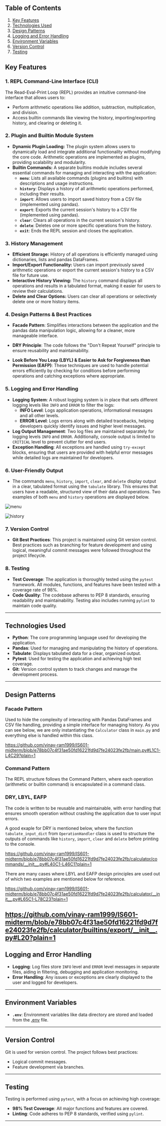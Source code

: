 ## Table of Contents
1. [Key Features](#key-features)
2. [Technologies Used](#technologies-used)
3. [Design Patterns](#design-patterns)
4. [Logging and Error Handling](#logging-and-error-handling)
5. [Environment Variables](#environment-variables)
6. [Version Control](#version-control)
7. [Testing](#testing)

## Key Features

### 1. REPL Command-Line Interface (CLI)
The Read-Eval-Print Loop (REPL) provides an intuitive command-line interface that allows users to:
- Perform arithmetic operations like addition, subtraction, multiplication, and division.
- Access builtin commands like viewing the history, importing/exporting history, and clearing or deleting it.

### 2. Plugin and Builtin Module System
- **Dynamic Plugin Loading:** The plugin system allows users to dynamically load and integrate additional functionality without modifying the core code. Arithmetic operations are implemented as plugins, providing scalability and modularity.
- **Builtin Commands:** A separate builtins module includes several essential commands for managing and interacting with the application:
  - **`menu`**: Lists all available commands (plugins and builtins) with descriptions and usage instructions.
  - **`history`**: Displays a history of all arithmetic operations performed, including their results.
  - **`import`**: Allows users to import saved history from a CSV file (implemented using pandas).
  - **`export`**: Exports the current session's history to a CSV file (implemented using pandas).
  - **`clear`**: Clears all operations in the current session's history.
  - **`delete`**: Deletes one or more specific operations from the history.
  - **`exit`**: Ends the REPL session and closes the application.

### 3. History Management
- **Efficient Storage:** History of all operations is efficiently managed using dictionaries, lists and pandas DataFrames.
- **Import/Export Functionality:** Users can import previously saved arithmetic operations or export the current session's history to a CSV file for future use.
- **Interactive History Viewing:** The `history` command displays all operations and results in a tabulated format, making it easier for users to review their calculations.
- **Delete and Clear Options:** Users can clear all operations or selectively delete one or more history items.

### 4. Design Patterns & Best Practices
- **Facade Pattern**: Simplifies interactions between the application and the pandas data manipulation logic, allowing for a cleaner, more manageable interface.

- **DRY Principle**: The code follows the "Don't Repeat Yourself" principle to ensure reusability and maintainability.

- **Look Before You Leap (LBYL) & Easier to Ask for Forgiveness than Permission (EAFP)**: These techniques are used to handle potential errors efficiently by checking for conditions before performing operations and catching exceptions where appropriate.

### 5. Logging and Error Handling
- **Logging System**: A robust logging system is in place that sets different logging levels like `INFO` and `ERROR` to filter the logs:
  - **INFO Level**: Logs application operations, informational messages and all other levels.
  - **ERROR Level**: Logs errors along with detailed tracebacks, helping developers quickly identify issues and higher level messages.
- **Log Output Management**: Two log files are maintained separately for logging levels `INFO` and `ERROR`. Additionally, console output is limited to `CRITICAL` level to prevent clutter for end users.
- **Exception Handling**: All exceptions are handled using `try-except` blocks, ensuring that users are provided with helpful error messages while detailed logs are maintained for developers.

### 6. User-Friendly Output
- The commands `menu`, `history`, `import`, `clear`, and `delete` display output in a clear, tabulated format using the `tabulate` library. This ensures that users have a readable, structured view of their data and operations. Two examples of both `menu` and `history` operations are displayed below.

![menu](https://github.com/vinay-ram1999/IS601-midterm/tree/master/static/menu.png)

![history](https://github.com/vinay-ram1999/IS601-midterm/tree/master/static/history.png)

### 7. Version Control
- **Git Best Practices**: This project is maintained using Git version control. Best practices such as branching for feature development and using logical, meaningful commit messages were followed throughout the project lifecycle.

### 8. Testing
- **Test Coverage**: The application is thoroughly tested using the `pytest` framework. All modules, functions, and features have been tested with a coverage rate of 98%.
- **Code Quality**: The codebase adheres to PEP 8 standards, ensuring readability and maintainability. Testing also includes running `pylint` to maintain code quality.

---

## Technologies Used
- **Python**: The core programming language used for developing the application.
- **Pandas**: Used for managing and manipulating the history of operations.
- **Tabulate**: Displays tabulated data for a clear, organized output.
- **Pytest**: Used for testing the application and achieving high test coverage.
- **Git**: Version control system to track changes and manage the development process.

---

## Design Patterns

### Facade Pattern
Used to hide the complexity of interacting with Pandas DataFrames and CSV file handling, providing a simple interface for managing history. As you can see below, we are only instantiating the `Calculator` class in `main.py` and everything else is handled within this class.

https://github.com/vinay-ram1999/IS601-midterm/blob/e78bb07c4f31ae50fd16221fd9d7fe24023fe2fb/main.py#L1C1-L4C29?plain=1

### Command Pattern
The REPL structure follows the Command Pattern, where each operation (arithmetic or builtin command) is encapsulated in a command class.

### DRY, LBYL, EAFP
The code is written to be reusable and maintainable, with error handling that ensures smooth operation without crashing the application due to user input errors.

A good exaple for DRY is mentioned below, where the function `tabulate_input_dict` from `OperationHandler` class is used to structure the outputs of commands like `history`, `import`, `clear` and `delete` before printing to the console.

https://github.com/vinay-ram1999/IS601-midterm/blob/e78bb07c4f31ae50fd16221fd9d7fe24023fe2fb/calculator/commands/__init__.py#L40C1-L46C1?plain=1

There are many cases where LBYL and EAFP design principles are used out of which two examples are mentioned below for reference.

https://github.com/vinay-ram1999/IS601-midterm/blob/e78bb07c4f31ae50fd16221fd9d7fe24023fe2fb/calculator/__init__.py#L65C1-L78C23?plain=1

https://github.com/vinay-ram1999/IS601-midterm/blob/e78bb07c4f31ae50fd16221fd9d7fe24023fe2fb/calculator/builtins/export/__init__.py#L20?plain=1
---

## Logging and Error Handling

- **Logging**: Log files store `INFO` level and `ERROR` level messages in separate files, aiding in filtering, debugging and application monitoring.
- **Error Handling**: Any issues or exceptions are clearly displayed to the user and logged for developers.

---

## Environment Variables

- **`.env`**: Environment variables like data directory are stored and loaded from the [.env](./.env) file.

---

## Version Control

Git is used for version control. The project follows best practices:
- Logical commit messages.
- Feature development via branches.

---

## Testing

Testing is performed using `pytest`, with a focus on achieving high coverage:
- **98% Test Coverage**: All major functions and features are covered.
- **Linting**: Code adheres to PEP 8 standards, verified using `pylint`.

---
